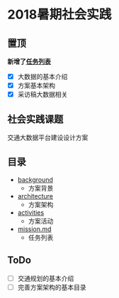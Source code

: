 # 2018暑期社会实践
## 置顶

**新增了[任务列表]()**

- [x] 大数据的基本介绍
- [x] 方案基本架构
- [x] 采访稿大数据相关

## 社会实践课题
交通大数据平台建设设计方案

## 目录
- [background](https://github.com/liuyang0717/platform/tree/master/background)
	- 方案背景
- [architecture](https://github.com/liuyang0717/platform/tree/master/architecture)
	- 方案架构
- [activities](https://github.com/liuyang0717/platform/tree/master/activities)
	- 方案活动
- [mission.md]()
	- 任务列表

## ToDo
- [ ] 交通规划的基本介绍
- [ ] 完善方案架构的基本目录
